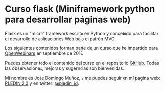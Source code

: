# Curso flask (Miniframework python para desarrollar páginas web)

Flask es un "micro" framework escrito en Python y concebido para facilitar el desarrollo de aplicaciones Web bajo el patrón MVC.

Los siguientes contenidos forman parte de un curso que he impartido para [OpenWebinars](https://openwebinars.net/cursos/flask/?ref=landing-cursos) en septiembre de 2017.

Puedes obtener todo el contenido del curso en el repositorio [GitHub](https://github.com/josedom24/curso_flask).
Todas las observaciones, mejoras y sugerncias son bienvenidas.

Mi nombre es Jośe Domingo Muñoz, y me puedes seguir en mí pagina web: [PLEDIN 2.0](https://www.josedomingo.org) y en twitter: [@pledin_jd](https://twitter.com/Pledin_JD).

